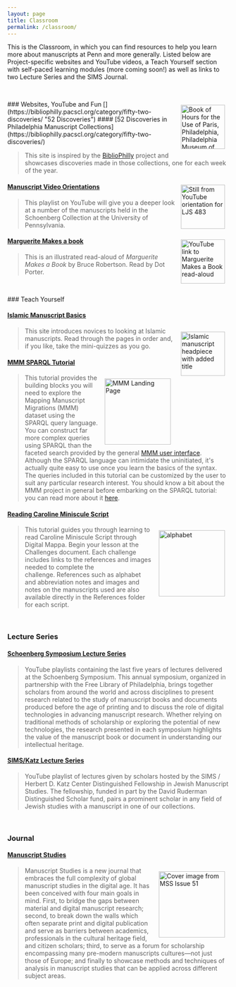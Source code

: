 ```yaml
---
layout: page
title: Classroom
permalink: /classroom/
---
```


This is the Classroom, in which you can find resources to help you learn more about manuscripts at Penn and more generally. Listed below are Project-specific websites and YouTube videos, a Teach Yourself section with self-paced learning modules (more coming soon!) as well as links to two Lecture Series and the SIMS Journal.

<p>&nbsp;</p>
### Websites, YouTube and Fun
[<img style="padding: 10px" align="right" height="100" src="/sims-instruction/images/52_disc.jpg" alt="Book of Hours for the Use of Paris, Philadelphia, Philadelphia Museum of Art, 1945-65–5, p. 351, retouched miniature of Saint Michael">](https://bibliophilly.pacscl.org/category/fifty-two-discoveries/ "52 Discoveries")
#### [52 Discoveries in Philadelphia Manuscript Collections](https://bibliophilly.pacscl.org/category/fifty-two-discoveries/)

>This site is inspired by the [BiblioPhilly](http://bibliophilly.library.upenn.edu/) project and showcases discoveries made in those collections, one for each week of the year.

[<img style="padding: 10px" align="right" height="100" src="/sims-instruction/images/orientations.jpg" alt="Still from YouTube orientation for LJS 483">](https://www.youtube.com/playlist?list=PL8e3GREu0zuArF1rYG2JgKxWb_Kp_zmoT "Video Orientations")

#### [Manuscript Video Orientations](https://www.youtube.com/playlist?list=PL8e3GREu0zuArF1rYG2JgKxWb_Kp_zmoT)

>This playlist on YouTube will give you a deeper look at a number of the manuscripts held in the Schoenberg Collection at the University of Pennsylvania.

[<img style="padding: 10px" align="right" height="100" src="http://img.youtube.com/vi/10ksUvqDOwE/0.jpg" alt="YouTube link to Marguerite Makes a Book read-aloud">](http://www.youtube.com/watch?v=10ksUvqDOwE "Marguerite Makes a Book")

#### [Marguerite Makes a book](https://youtu.be/10ksUvqDOwE)
>This is an illustrated read-aloud of *Marguerite Makes a Book* by Bruce Robertson. Read by Dot Porter.

<p>&nbsp;</p>
### Teach Yourself

#### [Islamic Manuscript Basics](https://kislakcenter.github.io/islamicmss/)
[<img style="padding: 10px" align="right" height="100" src="/sims-instruction/images/basics.jpg" alt="Islamic manuscript headpiece with added title">](https://kislakcenter.github.io/islamicmss/ "Islamic Mss Basics")
>This site introduces novices to looking at Islamic manuscripts. Read through the pages in order and, if you like, take the mini-quizzes as you go.

#### [MMM SPARQL Tutorial](https://mapping-manuscript-migrations.github.io/mapping-manuscript-migrations.github.io//sparql/sparql_tutorial.html)

[<img style="padding: 10px" align="right" width="150" src="/sims-instruction/images/mmm-logo.png" alt="MMM Landing Page">](https://mapping-manuscript-migrations.github.io/mapping-manuscript-migrations.github.io//sparql/sparql_tutorial.html "SPARQL Tutorial")

> This tutorial provides the building blocks you will need to explore the Mapping Manuscript Migrations (MMM) dataset using the SPARQL query language. You can construct far more complex queries using SPARQL than the faceted search provided by the general [MMM user interface](https://mappingmanuscriptmigrations.org/en/). Although the SPARQL language can intimidate the uninitiated, it's actually quite easy to use once you learn the basics of the syntax. The queries included in this tutorial can be customized by the user to suit any particular research interest. You should know a bit about the MMM project in general before embarking on the SPARQL tutorial: you can read more about it [here](https://mappingmanuscriptmigrations.org/en/about).


#### [Reading Caroline Miniscule Script](https://sims2.digitalmappa.org/75)

[<img style="padding: 10px" align="right" width="150" src="/sims-instruction/images/carolinemini.jpg" alt="alphabet">](https://sims2.digitalmappa.org/75 "Caroline Miniscule")

> This tutorial guides you through learning to read Caroline Miniscule Script through Digital Mappa. Begin your lesson at the Challenges document. Each challenge includes links to the references and images needed to complete the challenge. References such as alphabet and abbreviation notes and images and notes on the manuscripts used are also available directly in the References folder for each script.
<p>&nbsp;</p>

### Lecture Series

#### [Schoenberg Symposium Lecture Series](https://www.youtube.com/user/SchoenbergInstitute/playlists?view=50&sort=dd&shelf_id=13)
> YouTube playlists containing the last five years of lectures delivered at the Schoenberg Symposium. This annual symposium, organized in partnership with the Free Library of Philadelphia, brings together scholars from around the world and across disciplines to present research related to the study of manuscript books and documents produced before the age of printing and to discuss the role of digital technologies in advancing manuscript research. Whether relying on traditional methods of scholarship or exploring the potential of new technologies, the research presented in each symposium highlights the value of the manuscript book or document in understanding our intellectual heritage.

#### [SIMS/Katz Lecture Series](https://www.youtube.com/playlist?list=PL8e3GREu0zuAjwQ0AXFYyRTg9Q6yf7LpU)
> YouTube playlist of lectures given by scholars hosted by the SIMS / Herbert D. Katz Center Distinguished Fellowship in Jewish Manuscript Studies. The fellowship, funded in part by the David Ruderman Distinguished Scholar fund, pairs a prominent scholar in any field of Jewish studies with a manuscript in one of our collections.
<p>&nbsp;</p>

### Journal

#### [Manuscript Studies](https://mss.pennpress.org/home)
[<img style="padding: 10px" align="right" width="150" src="/sims-instruction/images/mss-51cover.jpg" alt="Cover image from MSS Issue 51">](https://mss.pennpress.org/home "Manuscript Studies")

> Manuscript Studies is a new journal that embraces the full complexity of global manuscript studies in the digital age. It has been conceived with four main goals in mind. First, to bridge the gaps between material and digital manuscript research; second, to break down the walls which often separate print and digital publication and serve as barriers between academics, professionals in the cultural heritage field, and citizen scholars; third, to serve as a forum for scholarship encompassing many pre-modern manuscripts cultures—not just those of Europe; and finally to showcase methods and techniques of analysis in manuscript studies that can be applied across different subject areas.

